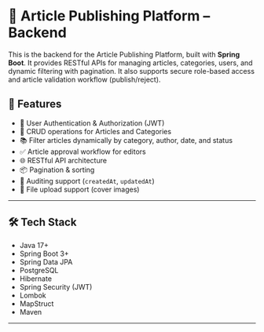 # 📰 Article Publishing Platform – Backend

This is the backend for the Article Publishing Platform, built with **Spring Boot**. It provides RESTful APIs for managing articles, categories, users, and dynamic filtering with pagination. It also supports secure role-based access and article validation workflow (publish/reject).

## 🚀 Features

- 🔐 User Authentication & Authorization (JWT)
- 📝 CRUD operations for Articles and Categories
- 📚 Filter articles dynamically by category, author, date, and status
- ✅ Article approval workflow for editors
- 🌐 RESTful API architecture
- 📦 Pagination & sorting
- 📆 Auditing support (`createdAt`, `updatedAt`)
- 📁 File upload support (cover images)

---

## 🛠️ Tech Stack

- Java 17+
- Spring Boot 3+
- Spring Data JPA
- PostgreSQL
- Hibernate
- Spring Security (JWT)
- Lombok
- MapStruct
- Maven

---
